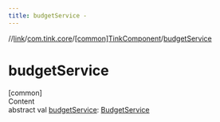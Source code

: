 ```yaml
---
title: budgetService -
---
```

//[link](../../index.md)/[com.tink.core](../index.md)/[[common]TinkComponent](index.md)/[budgetService](budget-service.md)



# budgetService  
[common]  
Content  
abstract val [budgetService](budget-service.md): [BudgetService](../../com.tink.service.budget/[common]-budget-service/index.md)  



